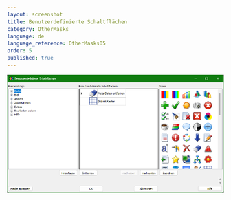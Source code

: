 ```yaml
---
layout: screenshot
title: Benutzerdefinierte Schaltflächen
category: OtherMasks
language: de
language_reference: OtherMasks05
order: 5
published: true
---
```

<img src="https://raw.githubusercontent.com/QuickImageComment/QuickImageComment/main/UserManual/images/Deutsch-prg/FormUserButtons.png">
